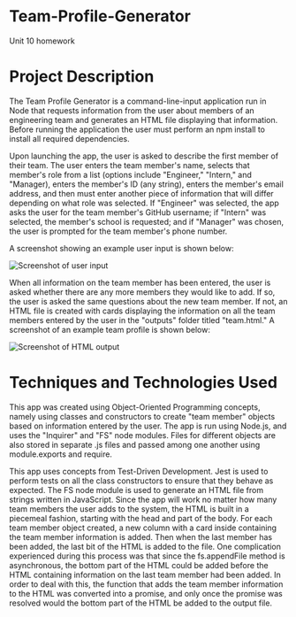 # Team-Profile-Generator
Unit 10 homework

# Project Description
The Team Profile Generator is a command-line-input application run in Node that requests information from the user about members of an engineering team and generates an HTML file displaying that information.  Before running the application the user must perform an npm install to install all required dependencies.

Upon launching the app, the user is asked to describe the first member of their team.  The user enters the team member's name, selects that member's role from a list (options include "Engineer," "Intern," and "Manager), enters the member's ID (any string), enters the member's email address, and then must enter another piece of information that will differ depending on what role was selected.  If "Engineer" was selected, the app asks the user for the team member's GitHub username; if "Intern" was selected, the member's school is requested; and if "Manager" was chosen, the user is prompted for the team member's phone number.

A screenshot showing an example user input is shown below:

![Screenshot of user input](https://github.com/RyanEllingson/Team-Profile-Generator/blob/master/assets/images/terminal-screenshot.JPG)

When all information on the team member has been entered, the user is asked whether there are any more members they would like to add.  If so, the user is asked the same questions about the new team member.  If not, an HTML file is created with cards displaying the information on all the team members entered by the user in the "outputs" folder titled "team.html."  A screenshot of an example team profile is shown below:

![Screenshot of HTML output](https://github.com/RyanEllingson/Team-Profile-Generator/blob/master/assets/images/html-screenshot.JPG)

# Techniques and Technologies Used
This app was created using Object-Oriented Programming concepts, namely using classes and constructors to create "team member" objects based on information entered by the user.  The app is run using Node.js, and uses the "Inquirer" and "FS" node modules.  Files for different objects are also stored in separate .js files and passed among one another using module.exports and require.

This app uses concepts from Test-Driven Development.  Jest is used to perform tests on all the class constructors to ensure that they behave as expected.  The FS node module is used to generate an HTML file from strings written in JavaScript.  Since the app will work no matter how many team members the user adds to the system, the HTML is built in a piecemeal fashion, starting with the head and part of the body.  For each team member object created, a new column with a card inside containing the team member information is added.  Then when the last member has been added, the last bit of the HTML is added to the file.  One complication experienced during this process was that since the fs.appendFile method is asynchronous, the bottom part of the HTML could be added before the HTML containing information on the last team member had been added.  In order to deal with this, the function that adds the team member information to the HTML was converted into a promise, and only once the promise was resolved would the bottom part of the HTML be added to the output file.